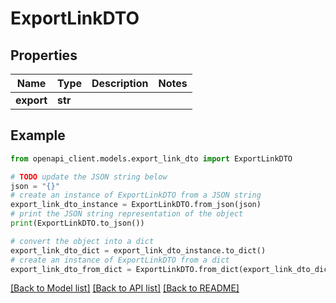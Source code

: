 # ExportLinkDTO


## Properties

Name | Type | Description | Notes
------------ | ------------- | ------------- | -------------
**export** | **str** |  | 

## Example

```python
from openapi_client.models.export_link_dto import ExportLinkDTO

# TODO update the JSON string below
json = "{}"
# create an instance of ExportLinkDTO from a JSON string
export_link_dto_instance = ExportLinkDTO.from_json(json)
# print the JSON string representation of the object
print(ExportLinkDTO.to_json())

# convert the object into a dict
export_link_dto_dict = export_link_dto_instance.to_dict()
# create an instance of ExportLinkDTO from a dict
export_link_dto_from_dict = ExportLinkDTO.from_dict(export_link_dto_dict)
```
[[Back to Model list]](../README.md#documentation-for-models) [[Back to API list]](../README.md#documentation-for-api-endpoints) [[Back to README]](../README.md)


